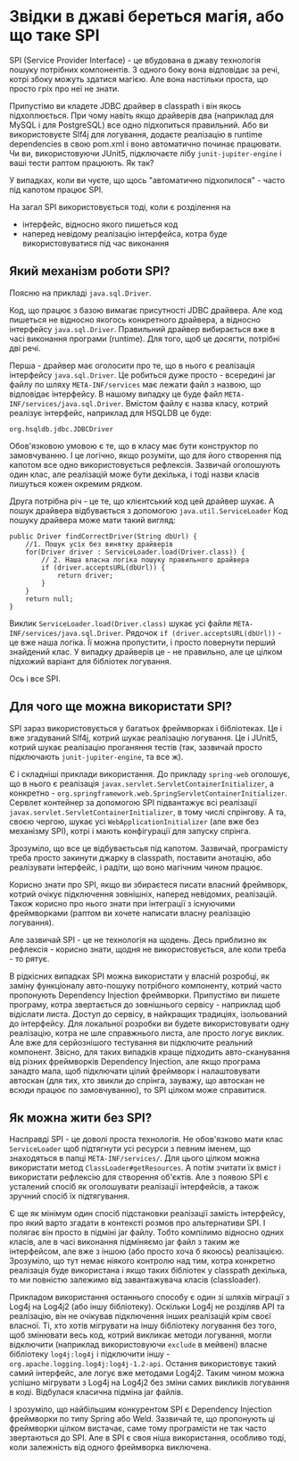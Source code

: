 # Звідки в джаві береться магія, або що таке SPI

SPI (Service Provider Interface) - це вбудована в джаву технологія пошуку потрібних компонентів.
З одного боку вона відповідає за речі, котрі збоку можуть здатися магією.
Але вона настільки проста, що просто гріх про неї не знати.

Припустімо ви кладете JDBC драйвер в classpath і він якось підхоплюється.
При чому навіть якщо драйверів два (наприклад для MySQL і для PostgreSQL) все одно підхопиться правильний.
Або ви використовуєте Slf4j для логування, додаєте реалізацію в runtime dependencies в свою pom.xml і воно автоматично починає працювати.
Чи ви, використовуючи JUnit5, підключаєте лібу `junit-jupiter-engine` і ваші тести раптом працюють.
Як так?

У випадках, коли ви чуєте, що щось "автоматично підхопилося" - часто під капотом працює SPI.

На загал SPI використовується тоді, коли є розділення на

 - інтерфейс, відносно якого пишеться код
 - наперед невідому реалізацію інтерфейса, котра буде використовуватися під час виконання

## Який механізм роботи SPI? 

Поясню на прикладі `java.sql.Driver`.

Код, що працює з базою вимагає присутності JDBC драйвера.
Але код пишеться не відносно якогось конкретного драйвера, а відносно інтерфейсу `java.sql.Driver`.
Правильний драйвер вибирається вже в часі виконання програми (runtime).
Для того, щоб це досягти, потрібні дві речі.

Перша - драйвер має оголосити про те, що в нього є реалізація інтерфейсу `java.sql.Driver`.
Це робиться дуже просто - всередині jar файлу по шляху `META-INF/services` має лежати файл з назвою, що відповідає інтерфейсу.
В нашому випадку це буде файл `META-INF/services/java.sql.Driver`.
Вмістом файлу є назва класу, котрий реалізує інтерфейс, наприклад для HSQLDB це буде:

    org.hsqldb.jdbc.JDBCDriver

Обов'язковою умовою є те, що в класу має бути конструктор по замовчуванню.
І це логічно, якщо розуміти, що для його створення під капотом все одно використовується рефлексія.
Зазвичай оголошують один клас, але реалізацій може бути декілька, і тоді назви класів пишуться кожен окремим рядком.

Друга потрібна річ - це те, що клієнтський код цей драйвер шукає.
А пошук драйвера відбувається з допомогою `java.util.ServiceLoader`
Код пошуку драйвера може мати такий вигляд:

    public Driver findCorrectDriver(String dbUrl) {
        //1. Пошук усіх без винятку драйверів
        for(Driver driver : ServiceLoader.load(Driver.class)) {
            // 2. Наша власна логіка пошуку правильного драйвера
            if (driver.acceptsURL(dbUrl)) { 
                return driver;
            }
        }
        return null;
    }

Виклик `ServiceLoader.load(Driver.class)` шукає усі файли `META-INF/services/java.sql.Driver`.
Рядочок `if (driver.acceptsURL(dbUrl))` - це вже наша логіка. 
Її можна пропустити, і просто повернути перший знайдений клас.
У випадку драйверів це - не правильно, але це цілком підхожий варіант для бібліотек логування.

Ось і все SPI.

## Для чого ще можна використати SPI?

SPI зараз використовується у багатьох фреймворках і бібліотеках.
Це і вже згадуваний Slf4j, котрий шукає реалізацію логування.
Це і JUnit5, котрий шукає реалізацію проганяння тестів (так, зазвичай просто підключають `junit-jupiter-engine`, та все ж).

Є і складніші приклади використання.
До прикладу `spring-web` оголошує, що в нього є реалізація `javax.servlet.ServletContainerInitializer`, 
а конкретно - `org.springframework.web.SpringServletContainerInitializer`.
Сервлет контейнер за допомогою SPI підвантажує всі реалізації `javax.servlet.ServletContainerInitializer`, в тому числі спрінгову.
А та, своєю чергою, шукає усі `WebApplicationInitializer` (але вже без механізму SPI), котрі і мають конфігурації для запуску спрінга.

Зрозуміло, що все це відбуваєтьсья під капотом.
Зазвичай, програмісту треба просто закинути джарку в classpath, поставити анотацію, або реалізувати інтерфейс,
і радіти, що воно магічним чином працює.

Корисно знати про SPI, якщо ви збираєтеся писати власний фреймворк, котрий очікує підключення зовнішніх, наперед невідомих, реалізацій.
Також корисно про нього знати при інтеграції з існуючими фреймворками (раптом ви хочете написати власну реалізацію логування).

Але зазвичай SPI - це не технологія на щодень.
Десь приблизно як рефлексія - корисно знати, щодня не використовується, але коли треба - то рятує.

В рідкісних випадках SPI можна використати у власній розробці, як заміну функціоналу авто-пошуку потрібного компоненту, 
котрий часто пропонують Dependency Injection фреймворки.
Припустімо ви пишете програму, котра звертається до зовнішнього сервісу - наприклад щоб відіслати листа.
Доступ до сервісу, в найкращих традиціях, ізольований до інтерфейсу.
Для локальної розробки ви будете використовувати одну реалізацію, котра не шле справжнього листа, але просто логує виклик.
Але вже для серйознішого тестування ви підключите реальний компонент.
Звісно, для таких випадків краще підходить авто-сканування від різних фреймворків Dependency Injection,
але якщо програма занадто мала, щоб підключати цілий фреймворк і налаштовувати автоскан 
(для тих, хто звикли до спрінга, зауважу, що автоскан не всюди працює по замовчуванню), то SPI цілком може справитися.

## Як можна жити без SPI?

Насправді SPI - це доволі проста технологія.
Не обов'язково мати клас `ServiceLoader` щоб підтягнути усі ресурси з певним іменем, що знаходяться в папці `META-INF/services/`.
Для цього цілком можна використати метод `ClassLoader#getResources`.
А потім зчитати їх вміст і використати рефлексію для створення об'єктів.
Але з появою SPI є усталений спосіб як оголошувати реалізації інтерфейсів, а також зручний спосіб їх підтягування.

Є ще як мінімум один спосіб підстановки реалізації замість інтерфейсу, про який варто згадати в контексті розмов про альтернативи SPI.
І полягає він просто в підміні jar файлу.
Тобто компілимо відносно одних класів, але в часі виконання підміняємо jar файл з таким же інтерфейсом, 
але вже з іншою (або просто хоча б якоюсь) реалізацією.
Зрозуміло, що тут немає ніякого контролю над тим, котра конкретно реалізація буде використана і якщо таких бібліотек у classpath декілька,
то ми повністю залежимо від завантажувача класів (classloader).

Прикладом використання останнього способу є один зі шляхів міграції з Log4j на Log4j2 (або іншу бібліотеку).
Оскільки Log4j не розділяв API та реалізацію, він не очікував підключення інших реалізацій крім своєї власної.
Ті, хто хотів мігрувати на іншу бібліотеку логування без того, щоб змінювати весь код, котрий викликає методи логування,
могли відключити (наприклад використовуючи `exclude` в мейвені) власне бібліотеку `log4j:log4j` і підключити іншу - `org.apache.logging.log4j:log4j-1.2-api`.
Остання використовує такий самий інтерфейс, але логує вже методами Log4j2.
Таким чином можна успішно мігрувати з Log4j на Log4j2 без зміни самих викликів логування в коді.
Відбулася класична підміна jar файлів.

І зрозуміло, що найбільшим конкурентом SPI є Dependency Injection фреймворки по типу Spring або Weld.
Зазвичай те, що пропонують ці фреймворки цілком вистачає, саме тому програмісти не так часто звертаються до SPI.
Але в SPI є своя ніша використання, особливо тоді, коли залежність від одного фреймворка виключена.

